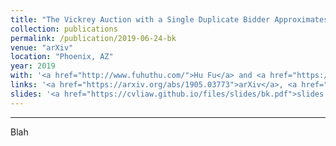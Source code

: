 ```yaml
---
title: "The Vickrey Auction with a Single Duplicate Bidder Approximates the Optimal Revenue"
collection: publications
permalink: /publication/2019-06-24-bk
venue: "arXiv"
location: "Phoenix, AZ"
year: 2019
with: '<a href="http://www.fuhuthu.com/">Hu Fu</a> and <a href="https://www.cs.ubc.ca/~cvliaw">Chris Liaw</a>'
links: '<a href="https://arxiv.org/abs/1905.03773">arXiv</a>, <a href="https://dl.acm.org/doi/10.1145/3328526.3329597">EC'19</a>'
slides: '<a href="https://cvliaw.github.io/files/slides/bk.pdf">slides by Chris Liaw</a>'
---
```


---

Blah